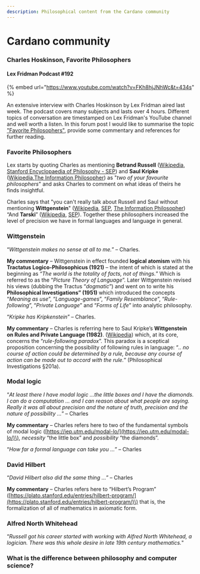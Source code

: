 ```yaml
---
description: Philosophical content from the Cardano community
---
```


# Cardano community

### Charles Hoskinson, Favorite Philosophers

#### Lex Fridman Podcast \#192

{% embed url="https://www.youtube.com/watch?v=FKh8hjJNhWc&t=434s" %}



An extensive interview with Charles Hoskinson by Lex Fridman aired last week. The podcast covers many subjects and lasts over 4 hours. Different topics of conversation are timestamped on Lex Fridman's YouTube channel and well worth a listen. In this forum post I would like to summarise the topic ["Favorite Philosophers"](https://youtu.be/FKh8hjJNhWc?t=434), provide some commentary and references for further reading.

### Favorite Philosophers

Lex starts by quoting Charles as mentioning **Betrand Russell** \([Wikipedia](https://en.wikipedia.org/wiki/Bertrand_Russell), [Stanford Encyclopaedia of Philosophy - SEP](https://plato.stanford.edu/entries/russell/)\) and **Saul Kripke** \([Wikipedia](https://en.wikipedia.org/wiki/Saul_Kripke),[The Information Philosopher](https://www.informationphilosopher.com/solutions/philosophers/kripke/)\) as "_two of your favourite philosophers_" and asks Charles to comment on what ideas of theirs he finds insightful.

Charles says that "you can't really talk about Russell and Saul without mentioning **Wittgenstein**" \([Wikipedia](https://en.wikipedia.org/wiki/Ludwig_Wittgenstein), [SEP](https://plato.stanford.edu/entries/wittgenstein/), [The Information Philosopher](https://www.informationphilosopher.com/solutions/philosophers/wittgenstein/)\) “And **Tarski**” \([Wikipedia](https://en.wikipedia.org/wiki/Alfred_Tarski), [SEP](https://plato.stanford.edu/entries/tarski/)\). Together these philosophers increased the level of precision we have in formal languages and language in general.

### Wittgenstein

“_Wittgenstein makes no sense at all to me._” – Charles.

**My commentary** – Wittgenstein in effect founded **logical atomism** with his **Tractatus Logico-Philosophicus \(1921\)** – the intent of which is stated at the beginning as “_The world is the totality of facts, not of things._” Which is referred to as the “_Picture Theory of Language_”. Later Wittgenstein revised his views \(dubbing the Tractus “_dogmatic_”\) and went on to write his **Philosophical Investigations” \(1951\)** which introduced the concepts “_Meaning as use_”, “_Language-games_”, “_Family Resemblance_”, “_Rule-following_”, “_Private Language_” and “_Forms of Life_” into analytic philosophy.

“_Kripke has Kripkenstein_” – Charles.

**My commentary** – Charles is referring here to Saul Kripke’s **Wittgenstein on Rules and Private Language \(1982\)**. \([Wikipedia](https://en.wikipedia.org/wiki/Wittgenstein_on_Rules_and_Private_Language)\) which, at its core, concerns the “_rule-following paradox_”. This paradox is a sceptical proposition concerning the possibility of following rules in language: “_.. no course of action could be determined by a rule, because any course of action can be made out to accord with the rule._” \(Philosophical Investigations §201a\).

### Modal logic

“_At least there I have modal logic …the little boxes and I have the diamonds. I can do a computation … and I can reason about what people are saying. Really it was all about precision and the nature of truth, precision and the nature of possibility ..._” – Charles

**My commentary** – Charles refers here to two of the fundamental symbols of modal logic \([https://iep.utm.edu/modal-lo/](https://iep.utm.edu/modal-lo/)\), _necessity_ “the little box” and _possibility_ “the diamonds”.

“_How far a formal language can take you ..._” – Charles

### David Hilbert

“_David Hilbert also did the same thing …_” – Charles

**My commentary** – Charles refers here to “Hilbert’s Program” \([https://plato.stanford.edu/entries/hilbert-program/](https://plato.stanford.edu/entries/hilbert-program/)\) that is, the formalization of all of mathematics in axiomatic form.

### Alfred North Whitehead

“_Russell got his career started with working with Alfred North Whitehead, a logician. There was this whole desire in late 19th century mathematics._"

### What is the difference between philosophy and computer science?

